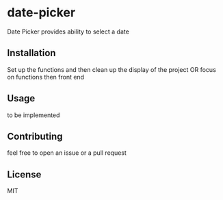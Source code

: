 # date-picker
Date Picker
provides ability to select a date

## Installation
Set up the functions and then clean up the display of the project OR focus on functions then front end

## Usage 
to be implemented

## Contributing 
feel free to open an issue or a pull request

## License
MIT

